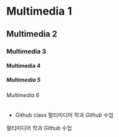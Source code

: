 # Multimedia 1
## Multimedia 2
### Multimedia 3
#### Multimedia 4
##### Multimedia 5
###### Multimedia 6

+ Github class 
멀티미디어 학과 *Github* 수업

멀티미디어 학과 _Github_ 수업
